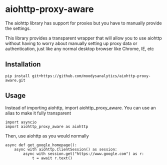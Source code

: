 # aiohttp-proxy-aware

The aiohttp library has support for proxies but you have to manually provide the settings.

This library provides a transparent wrapper that will allow you to use aiohttp without having to 
worry about manually setting up proxy data or authentication, just like any normal desktop browser 
like Chrome, IE, etc

## Installation

```
pip install git+https://github.com/moodysanalytics/aiohttp-proxy-aware.git
```

## Usage 

Instead of importing aiohttp, import aiohttp_proxy_aware.  You can use an alias to make it fully 
transparent
```
import asyncio
import aiohttp_proxy_aware as aiohttp
```
Then, use aiohttp as you would normally
```
async def get_google_homepage():
    async with aiohttp.ClientSession() as session:
        async with session.get("https://www.google.com") as r:
            t = await r.text()
```
